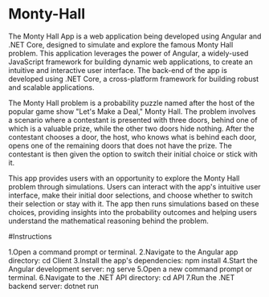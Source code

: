 # Monty-Hall
The Monty Hall App is a web application being developed using Angular and .NET Core, designed to simulate and explore the famous Monty Hall problem. This application leverages the power of Angular, a widely-used JavaScript framework for building dynamic web applications, to create an intuitive and interactive user interface. The back-end of the app is developed using .NET Core, a cross-platform framework for building robust and scalable applications.

The Monty Hall problem is a probability puzzle named after the host of the popular game show "Let's Make a Deal," Monty Hall. The problem involves a scenario where a contestant is presented with three doors, behind one of which is a valuable prize, while the other two doors hide nothing. After the contestant chooses a door, the host, who knows what is behind each door, opens one of the remaining doors that does not have the prize. The contestant is then given the option to switch their initial choice or stick with it.

This app provides users with an opportunity to explore the Monty Hall problem through simulations. Users can interact with the app's intuitive user interface, make their initial door selections, and choose whether to switch their selection or stay with it. The app then runs simulations based on these choices, providing insights into the probability outcomes and helping users understand the mathematical reasoning behind the problem.

#Instructions

1.Open a command prompt or terminal.
2.Navigate to the Angular app directory:
    cd Client
3.Install the app's dependencies:
    npm install
4.Start the Angular development server:
    ng serve
5.Open a new command prompt or terminal.
6.Navigate to the .NET API directory:
    cd API
7.Run the .NET backend server:
    dotnet run
